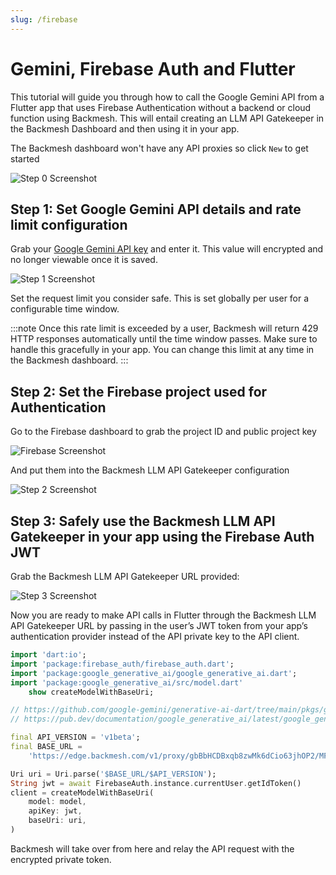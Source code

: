 ```yaml
---
slug: /firebase
---
```


# Gemini, Firebase Auth and Flutter

This tutorial will guide you through how to call the Google Gemini API from a Flutter app that uses Firebase Authentication without a backend or cloud function using Backmesh. This will entail creating an LLM API Gatekeeper in the Backmesh Dashboard and then using it in your app.

The Backmesh dashboard won't have any API proxies so click `New` to get started

![Step 0 Screenshot](/emptydash.png)

## Step 1: Set Google Gemini API details and rate limit configuration

Grab your [Google Gemini API key](https://aistudio.google.com/app/apikey) and enter it. This value will encrypted and no longer viewable once it is saved.

![Step 1 Screenshot](/firebase+gemini/step1.png)

Set the request limit you consider safe. This is set globally per user for a configurable time window.

:::note
Once this rate limit is exceeded by a user, Backmesh will return 429 HTTP responses automatically until the time window passes. Make sure to handle this gracefully in your app. You can change this limit at any time in the Backmesh dashboard.
:::

## Step 2: Set the Firebase project used for Authentication

Go to the Firebase dashboard to grab the project ID and public project key

![Firebase Screenshot](/firebase+gemini/firebase.png)

And put them into the Backmesh LLM API Gatekeeper configuration

![Step 2 Screenshot](/firebase+gemini/step2.png)

## Step 3: Safely use the Backmesh LLM API Gatekeeper in your app using the Firebase Auth JWT

Grab the Backmesh LLM API Gatekeeper URL provided:

![Step 3 Screenshot](/firebase+gemini/step3.png)

Now you are ready to make API calls in Flutter through the Backmesh LLM API Gatekeeper URL by passing in the user’s JWT token from your app’s authentication provider instead of the API private key to the API client.

```dart title="gemini.dart"
import 'dart:io';
import 'package:firebase_auth/firebase_auth.dart';
import 'package:google_generative_ai/google_generative_ai.dart';
import 'package:google_generative_ai/src/model.dart'
    show createModelWithBaseUri;

// https://github.com/google-gemini/generative-ai-dart/tree/main/pkgs/google_generative_ai
// https://pub.dev/documentation/google_generative_ai/latest/google_generative_ai/google_generative_ai-library.html

final API_VERSION = 'v1beta';
final BASE_URL =
    'https://edge.backmesh.com/v1/proxy/gbBbHCDBxqb8zwMk6dCio63jhOP2/MFKiANCW8gFcOxT3YYU';

Uri uri = Uri.parse('$BASE_URL/$API_VERSION');
String jwt = await FirebaseAuth.instance.currentUser.getIdToken()
client = createModelWithBaseUri(
    model: model,
    apiKey: jwt,
    baseUri: uri,
)
```

Backmesh will take over from here and relay the API request with the encrypted private token.
